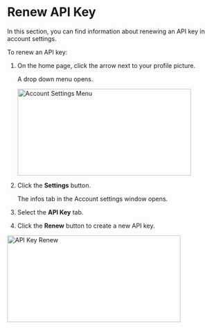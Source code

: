 # Renew API Key

In this section, you can find information about  renewing an API key in account settings.

To renew an API key:

1. On the home page, click the arrow next to your profile picture.

    A drop down menu opens.

    <img src="../images/account-settings-menu.png" alt="Account Settings Menu" width="400" height="200"/>

1. Click the **Settings** button.

    The infos tab in the Account settings window opens.

1. Select the **API Key** tab.
1. Click the **Renew** button to create a new API key.

<img src="../images/api-key-renew-button.png" alt="API Key Renew" width="400" height="200"/>

